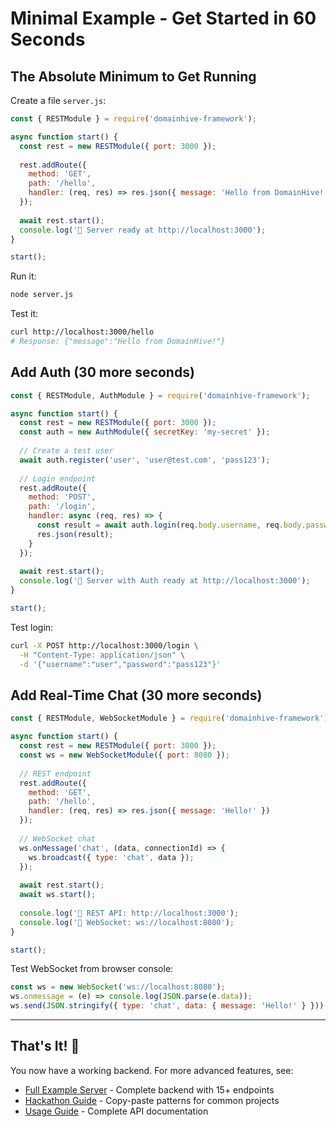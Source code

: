 # Minimal Example - Get Started in 60 Seconds

## The Absolute Minimum to Get Running

Create a file `server.js`:

```javascript
const { RESTModule } = require('domainhive-framework');

async function start() {
  const rest = new RESTModule({ port: 3000 });
  
  rest.addRoute({
    method: 'GET',
    path: '/hello',
    handler: (req, res) => res.json({ message: 'Hello from DomainHive!' })
  });
  
  await rest.start();
  console.log('🚀 Server ready at http://localhost:3000');
}

start();
```

Run it:
```bash
node server.js
```

Test it:
```bash
curl http://localhost:3000/hello
# Response: {"message":"Hello from DomainHive!"}
```

## Add Auth (30 more seconds)

```javascript
const { RESTModule, AuthModule } = require('domainhive-framework');

async function start() {
  const rest = new RESTModule({ port: 3000 });
  const auth = new AuthModule({ secretKey: 'my-secret' });
  
  // Create a test user
  await auth.register('user', 'user@test.com', 'pass123');
  
  // Login endpoint
  rest.addRoute({
    method: 'POST',
    path: '/login',
    handler: async (req, res) => {
      const result = await auth.login(req.body.username, req.body.password);
      res.json(result);
    }
  });
  
  await rest.start();
  console.log('🚀 Server with Auth ready at http://localhost:3000');
}

start();
```

Test login:
```bash
curl -X POST http://localhost:3000/login \
  -H "Content-Type: application/json" \
  -d '{"username":"user","password":"pass123"}'
```

## Add Real-Time Chat (30 more seconds)

```javascript
const { RESTModule, WebSocketModule } = require('domainhive-framework');

async function start() {
  const rest = new RESTModule({ port: 3000 });
  const ws = new WebSocketModule({ port: 8080 });
  
  // REST endpoint
  rest.addRoute({
    method: 'GET',
    path: '/hello',
    handler: (req, res) => res.json({ message: 'Hello!' })
  });
  
  // WebSocket chat
  ws.onMessage('chat', (data, connectionId) => {
    ws.broadcast({ type: 'chat', data });
  });
  
  await rest.start();
  await ws.start();
  
  console.log('🚀 REST API: http://localhost:3000');
  console.log('💬 WebSocket: ws://localhost:8080');
}

start();
```

Test WebSocket from browser console:
```javascript
const ws = new WebSocket('ws://localhost:8080');
ws.onmessage = (e) => console.log(JSON.parse(e.data));
ws.send(JSON.stringify({ type: 'chat', data: { message: 'Hello!' } }));
```

---

## That's It! 🎉

You now have a working backend. For more advanced features, see:
- [Full Example Server](./src/examples/backend-server.ts) - Complete backend with 15+ endpoints
- [Hackathon Guide](./HACKATHON_GUIDE.md) - Copy-paste patterns for common projects
- [Usage Guide](./USAGE_GUIDE.md) - Complete API documentation
